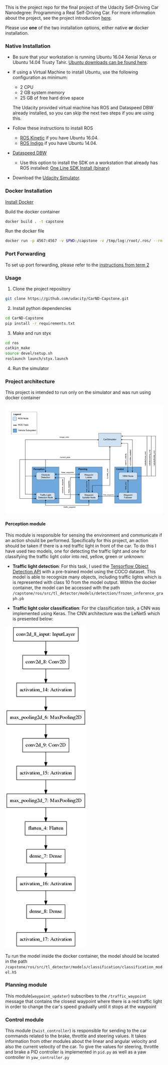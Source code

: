 This is the project repo for the final project of the Udacity Self-Driving Car Nanodegree: Programming a Real Self-Driving Car. For more information about the project, see the project introduction [here](https://classroom.udacity.com/nanodegrees/nd013/parts/6047fe34-d93c-4f50-8336-b70ef10cb4b2/modules/e1a23b06-329a-4684-a717-ad476f0d8dff/lessons/462c933d-9f24-42d3-8bdc-a08a5fc866e4/concepts/5ab4b122-83e6-436d-850f-9f4d26627fd9).

Please use **one** of the two installation options, either native **or** docker installation.

### Native Installation

* Be sure that your workstation is running Ubuntu 16.04 Xenial Xerus or Ubuntu 14.04 Trusty Tahir. [Ubuntu downloads can be found here](https://www.ubuntu.com/download/desktop).
* If using a Virtual Machine to install Ubuntu, use the following configuration as minimum:
  * 2 CPU
  * 2 GB system memory
  * 25 GB of free hard drive space

  The Udacity provided virtual machine has ROS and Dataspeed DBW already installed, so you can skip the next two steps if you are using this.

* Follow these instructions to install ROS
  * [ROS Kinetic](http://wiki.ros.org/kinetic/Installation/Ubuntu) if you have Ubuntu 16.04.
  * [ROS Indigo](http://wiki.ros.org/indigo/Installation/Ubuntu) if you have Ubuntu 14.04.
* [Dataspeed DBW](https://bitbucket.org/DataspeedInc/dbw_mkz_ros)
  * Use this option to install the SDK on a workstation that already has ROS installed: [One Line SDK Install (binary)](https://bitbucket.org/DataspeedInc/dbw_mkz_ros/src/81e63fcc335d7b64139d7482017d6a97b405e250/ROS_SETUP.md?fileviewer=file-view-default)
* Download the [Udacity Simulator](https://github.com/udacity/CarND-Capstone/releases).

### Docker Installation
[Install Docker](https://docs.docker.com/engine/installation/)

Build the docker container
```bash
docker build . -t capstone
```

Run the docker file
```bash
docker run -p 4567:4567 -v $PWD:/capstone -v /tmp/log:/root/.ros/ --rm -it capstone
```

### Port Forwarding
To set up port forwarding, please refer to the [instructions from term 2](https://classroom.udacity.com/nanodegrees/nd013/parts/40f38239-66b6-46ec-ae68-03afd8a601c8/modules/0949fca6-b379-42af-a919-ee50aa304e6a/lessons/f758c44c-5e40-4e01-93b5-1a82aa4e044f/concepts/16cf4a78-4fc7-49e1-8621-3450ca938b77)

### Usage

1. Clone the project repository
```bash
git clone https://github.com/udacity/CarND-Capstone.git
```

2. Install python dependencies
```bash
cd CarND-Capstone
pip install -r requirements.txt
```
3. Make and run styx
```bash
cd ros
catkin_make
source devel/setup.sh
roslaunch launch/styx.launch
```
4. Run the simulator

### Project architecture
This project is intended to run only on the simulator and was run using docker container

![image](imgs/architecture.png)

#### Perception module
This module is responsible for sensing the environment and communicate if an action should be performed. Specifically for this project, an action should be taken if there is a red traffic light in front of the car. To do this I have used two models, one for detecting the traffic light and one for classifying the traffic light color into red, yellow, green or unknown:

- **Traffic light detection**: For this task, I used the [Tensorflow Object Detection API](https://github.com/tensorflow/models/tree/master/research/object_detection) with a pre-trained model using the COCO dataset. This model is able to recognize many objects, including traffic lights which is is represented with class 10 from the model output. Within the docker container, the model can be accessed with the path `/capstone/ros/src/tl_detector/models/detection/frozen_inference_graph.pb`

- **Traffic light color classification**: For the classification task, a CNN was implemented using Keras. The CNN architecture was the LeNet5 which is presented below:

![LeNet5 model](imgs/model.png)

Tu run the model inside the docker container, the model should be located in the path `/capstone/ros/src/tl_detector/models/classification/classification_model.h5`

### Planning module
This module(`waypoint_updater`) subscribes to the `/traffic_waypoint` message that contains the closest waypoint where there is a red traffic light in order to change the car's speed gradually until it stops at the waypoint

### Control module
This module (`twist_controller`) is responsible for sending to the car commands related to the brake, throttle and steering values. It takes information from other modules about the linear and angular velocity and also the current velocity of the car. To give the values for steering, throttle and brake
a PID controller is implemented in `pid.py` as well as a yaw controller in `yaw_controller.py`
